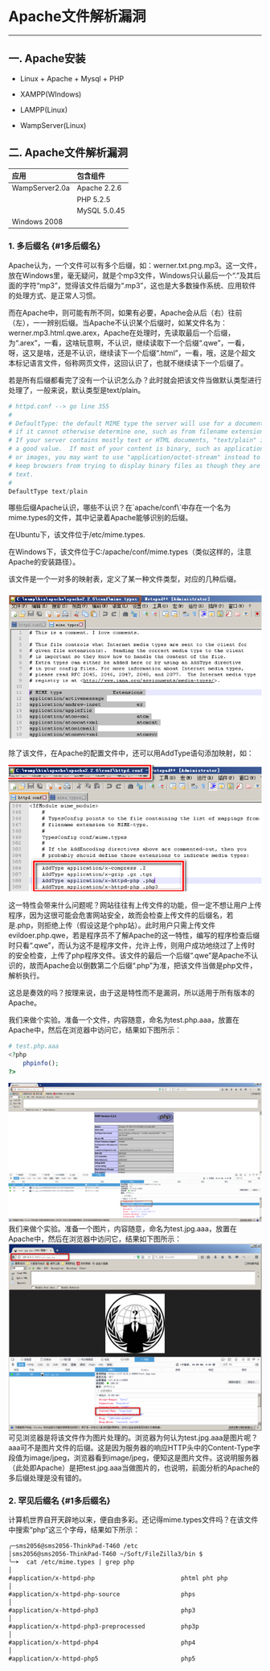 # Apache文件解析漏洞

---

## 一. Apache安装

* Linux + Apache + Mysql + PHP

* XAMPP\(WIndows\)

* LAMPP\(Linux\)

* WampServer\(Linux\)

## 二. Apache文件解析漏洞

| 应用 | 包含组件 |
| :--- | :--- |
| WampServer2.0a | Apache 2.2.6 |
|  | PHP      5.2.5 |
|  | MySQL 5.0.45 |
| Windows 2008 |  |

### 1. 多后缀名 {#1多后缀名}

Apache认为，一个文件可以有多个后缀，如：werner.txt.png.mp3。这一文件，放在Windows里，毫无疑问，就是个mp3文件，Windows只认最后一个“.”及其后面的字符“mp3”，觉得该文件后缀为“.mp3”，这也是大多数操作系统、应用软件的处理方式、是正常人习惯。

而在Apache中，则可能有所不同，如果有必要，Apache会从后（右）往前（左），一一辨别后缀。当Apache不认识某个后缀时，如某文件名为：werner.mp3.html.qwe.arex，Apache在处理时，先读取最后一个后缀，为“.arex”，一看，这啥玩意啊，不认识，继续读取下一个后缀“.qwe”，一看，呀，这又是啥，还是不认识，继续读下一个后缀“.html”，一看，哦，这是个超文本标记语言文件，俗称网页文件，这回认识了，也就不继续读下一个后缀了。

若是所有后缀都看完了没有一个认识怎么办？此时就会把该文件当做默认类型进行处理了，一般来说，默认类型是text/plain。

```py
# httpd.conf --> go line 355
#
# DefaultType: the default MIME type the server will use for a document
# if it cannot otherwise determine one, such as from filename extensions.
# If your server contains mostly text or HTML documents, "text/plain" is
# a good value.  If most of your content is binary, such as applications
# or images, you may want to use "application/octet-stream" instead to
# keep browsers from trying to display binary files as though they are
# text.
#
DefaultType text/plain
```

哪些后缀Apache认识，哪些不认识？在\`apache/conf\\`中存在一个名为mime.types的文件，其中记录着Apache能够识别的后缀。

在Ubuntu下，该文件位于/etc/mime.types.

在Windows下，该文件位于C:/apache/conf/mime.types（类似这样的，注意Apache的安装路径）。

该文件是一个一对多的映射表，定义了某一种文件类型，对应的几种后缀。

![](/fileParser/image/apache-mime.png)

除了该文件，在Apache的配置文件中，还可以用AddType语句添加映射，如：

![](/fileParser/image/apache-add-mime.png)

这一特性会带来什么问题呢？网站往往有上传文件的功能，但一定不想让用户上传程序，因为这很可能会危害网站安全，故而会检查上传文件的后缀名，若是.php，则拒绝上传（假设这是个php站）。此时用户只需上传文件evildoer.php.qwe，若是程序员不了解Apache的这一特性，编写的程序检查后缀时只看“.qwe”，而认为这不是程序文件，允许上传，则用户成功地绕过了上传时的安全检查，上传了php程序文件。该文件的最后一个后缀“.qwe”是Apache不认识的，故而Apache会以倒数第二个后缀“.php”为准，把该文件当做是php文件，解析执行。

这总是奏效的吗？按理来说，由于这是特性而不是漏洞，所以适用于所有版本的Apache。

我们来做个实验。准备一个文件，内容随意，命名为test.php.aaa，放置在Apache中，然后在浏览器中访问它，结果如下图所示：

```php
# test.php.aaa
<?php
    phpinfo();
?>
```

![](/fileParser/image/apache-testphp.png)我们来做个实验。准备一个图片，内容随意，命名为test.jpg.aaa，放置在Apache中，然后在浏览器中访问它，结果如下图所示：![](/fileParser/image/apache-testjpg.png)可见浏览器是将该文件作为图片处理的。浏览器为何认为test.jpg.aaa是图片呢？aaa可不是图片文件的后缀。这是因为服务器的响应HTTP头中的Content-Type字段值为image/jpeg，浏览器看到image/jpeg，便知这是图片文件。这说明服务器（此处即Apache）是把test.jpg.aaa当做图片的，也说明，前面分析的Apache的多后缀处理是没有错的。

### 2. 罕见后缀名 {#1多后缀名}

计算机世界自开天辟地以来，便自由多彩。还记得mime.types文件吗？在该文件中搜索“php”这三个字母，结果如下所示：

```
╭─sms2056@sms2056-ThinkPad-T460 /etc                                                           │sms2056@sms2056-ThinkPad-T460 ~/Soft/FileZilla3/bin $ 
╰─➤  cat /etc/mime.types | grep php                                                            │
#application/x-httpd-php                        phtml pht php                                  │
#application/x-httpd-php-source                 phps                                           │
#application/x-httpd-php3                       php3                                           │
#application/x-httpd-php3-preprocessed          php3p                                          │
#application/x-httpd-php4                       php4                                           │
#application/x-httpd-php5                       php5   
```



